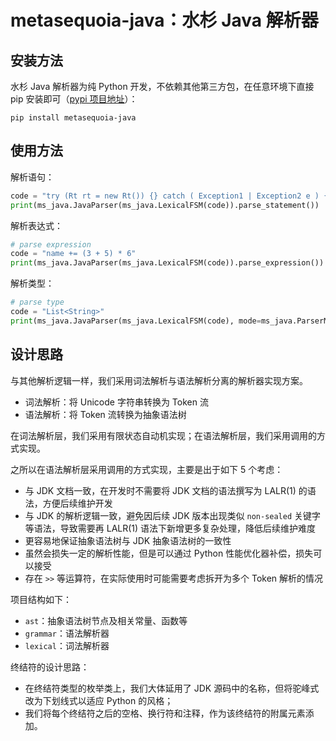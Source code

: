 # metasequoia-java：水杉 Java 解析器

## 安装方法

水杉 Java 解析器为纯 Python 开发，不依赖其他第三方包，在任意环境下直接 pip 安装即可（[pypi 项目地址](https://pypi.org/project/metasequoia-java/0.1.0/)）：

```shell
pip install metasequoia-java
```

## 使用方法

解析语句：

```python
code = "try (Rt rt = new Rt()) {} catch ( Exception1 | Exception2 e ) {} finally {}"
print(ms_java.JavaParser(ms_java.LexicalFSM(code)).parse_statement())
```

解析表达式：

```python
# parse expression
code = "name += (3 + 5) * 6"
print(ms_java.JavaParser(ms_java.LexicalFSM(code)).parse_expression())
```

解析类型：

```python
# parse type
code = "List<String>"
print(ms_java.JavaParser(ms_java.LexicalFSM(code), mode=ms_java.ParserMode.TYPE).parse_type())
```

## 设计思路

与其他解析逻辑一样，我们采用词法解析与语法解析分离的解析器实现方案。

- 词法解析：将 Unicode 字符串转换为 Token 流
- 语法解析：将 Token 流转换为抽象语法树

在词法解析层，我们采用有限状态自动机实现；在语法解析层，我们采用调用的方式实现。

之所以在语法解析层采用调用的方式实现，主要是出于如下 5 个考虑：

- 与 JDK 文档一致，在开发时不需要将 JDK 文档的语法撰写为 LALR(1) 的语法，方便后续维护开发
- 与 JDK 的解析逻辑一致，避免因后续 JDK 版本出现类似 `non-sealed` 关键字等语法，导致需要再 LALR(1) 语法下新增更多复杂处理，降低后续维护难度
- 更容易地保证抽象语法树与 JDK 抽象语法树的一致性
- 虽然会损失一定的解析性能，但是可以通过 Python 性能优化器补偿，损失可以接受
- 存在 `>>` 等运算符，在实际使用时可能需要考虑拆开为多个 Token 解析的情况

项目结构如下：

- `ast`：抽象语法树节点及相关常量、函数等
- `grammar`：语法解析器
- `lexical`：词法解析器

终结符的设计思路：

- 在终结符类型的枚举类上，我们大体延用了 JDK 源码中的名称，但将驼峰式改为下划线式以适应 Python 的风格；
- 我们将每个终结符之后的空格、换行符和注释，作为该终结符的附属元素添加。

## 
